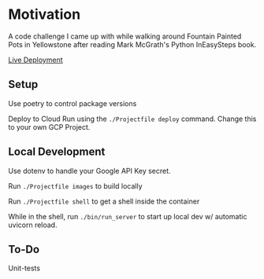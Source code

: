 # Motivation

A code challenge I came up with while walking around Fountain Painted Pots in Yellowstone after reading Mark McGrath's Python InEasySteps book.

[Live Deployment](https://img-locator-jswu2gydnq-uc.a.run.app/)

## Setup

Use poetry to control package versions

Deploy to Cloud Run using the `./Projectfile deploy` command. Change this to your own GCP Project.

## Local Development

Use dotenv to handle your Google API Key secret.

Run `./Projectfile images` to build locally

Run `./Projectfile shell` to get a shell inside the container

While in the shell, run `./bin/run_server` to start up local dev w/ automatic uvicorn reload.

## To-Do

Unit-tests
